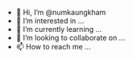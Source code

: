 - 👋 Hi, I’m @numkaungkham
- 👀 I’m interested in ...
- 🌱 I’m currently learning ...
- 💞️ I’m looking to collaborate on ...
- 📫 How to reach me ...

<!---
numkaungkham/numkaungkham is a ✨ special ✨ repository because its `README.md` (this file) appears on your GitHub profile.
You can click the Preview link to take a look at your changes.
--->
